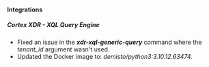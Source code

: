 
#### Integrations

##### Cortex XDR - XQL Query Engine

- Fixed an issue in the ***xdr-xql-generic-query*** command where the *tenant_id* argument wasn't used.
- Updated the Docker image to: *demisto/python3:3.10.12.63474*.